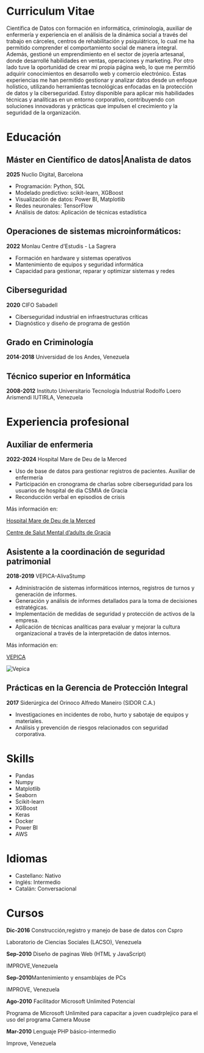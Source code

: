 # Curriculum Vitae

Científica de Datos con formación en informática, criminología, auxiliar de enfermería y  experiencia en el análisis de la dinámica social a través del trabajo en cárceles, centros de rehabilitación y psiquiátricos, lo cual  me ha permitido comprender el comportamiento social de manera integral. Además, gestioné un emprendimiento en el sector de joyería artesanal, donde desarrollé habilidades en ventas, operaciones y marketing. Por otro lado tuve la oportunidad de crear mi propia página web, lo que me permitió adquirir conocimientos en desarrollo web y comercio electrónico. Estas experiencias me han permitido gestionar y analizar datos desde un enfoque holístico, utilizando herramientas tecnológicas enfocadas en la protección de datos y la ciberseguridad. Estoy disponible para aplicar mis habilidades técnicas y analíticas en un entorno corporativo, contribuyendo con soluciones innovadoras y prácticas que impulsen el crecimiento y la seguridad de la organización.

# Educación

## Máster en  Científico de datos|Analista de datos

 **2025**  Nuclio Digital, Barcelona 
- Programación: Python, SQL
- Modelado predictivo: scikit-learn, XGBoost
- Visualización de datos: Power BI, Matplotlib
- Redes neuronales: TensorFlow
- Análisis de datos: Aplicación de técnicas estadística

## Operaciones de sistemas microinformáticos:

**2022**   Monlau Centre d'Estudis - La Sagrera

- Formación en hardware y sistemas operativos
- Mantenimiento de equipos y seguridad informática
- Capacidad para gestionar, reparar y optimizar sistemas y redes

## Ciberseguridad

**2020** CIFO Sabadell

- Ciberseguridad industrial en infraestructuras críticas
- Diagnóstico y diseño de programa de gestión 

## Grado en Criminología

**2014-2018** Universidad de los Andes, Venezuela

## Técnico superior en Informática

**2008-2012** Instituto Universitario Tecnología Industrial Rodolfo Loero Arismendi IUTIRLA, Venezuela

# Experiencia profesional 

## Auxiliar de enfermeria 

 **2022-2024**  Hospital Mare de Deu de la Merced

- Uso de base de datos para gestionar registros de
 pacientes. Auxiliar de enfermería
- Participación en cronograma de charlas sobre ciberseguridad para los usuarios de hospital de dia CSMIA de Gracia
- Reconducción verbal en episodios de crisis
  
Más información en:

[Hospital Mare de Deu de la Merced](https://fundaciohospitalariesbarcelonanord.org/)

[Centre de Salut Mental d’adults de Gracia](https://fundacionhospitalarias.org/que-hacemos/red-de-centros-y-dispositivos/centre-de-salut-mental-dadults-de-gracia/)

## Asistente a la coordinación de seguridad patrimonial

 **2018-2019** VEPICA-AlivaStump

 - Administración de sistemas informáticos internos,
 registros de turnos y generación de informes.
 - Generación y análisis de informes detallados para la
 toma de decisiones estratégicas.
 - Implementación de medidas de seguridad y
 protección de activos de la empresa.
 -  Aplicación de técnicas analíticas para evaluar y
 mejorar la cultura organizacional a través de la
 interpretación de datos internos.

Más información en:

[VEPICA](https://www.vepica.com/)

![Vepica](https://www.vepica.com/hubfs/LIVCA%20-%20Blog.jpg)

## Prácticas en la Gerencia de Protección Integral

**2017** Siderúrgica del Orinoco Alfredo Maneiro (SIDOR C.A.)

- Investigaciones en incidentes de robo, hurto y sabotaje de equipos y materiales.
- Análisis y prevención de riesgos relacionados con seguridad corporativa.


# Skills

- Pandas
- Numpy
- Matplotlib
- Seaborn
- Scikit-learn
- XGBoost
- Keras
- Docker
- Power BI
- AWS

# Idiomas

- Castellano: Nativo 
- Inglés: Intermedio
- Catalán: Conversacional

# Cursos

**Dic-2016** Construcción,registro y manejo de base de datos con Cspro

Laboratorio de Ciencias Sociales (LACSO), Venezuela

**Sep-2010** Diseño de paginas Web (HTML y JavaScript)

IMPROVE,Venezuela 

**Sep-2010**Mantenimiento y ensamblajes de PCs

IMPROVE, Venezuela

**Ago-2010** Facilitador Microsoft Unlimited Potencial

Programa de Microsoft Unlimited para capacitar a joven cuadrplejico para el uso del programa Camera Mouse

**Mar-2010** Lenguaje PHP básico-intermedio

Improve, Venezuela

